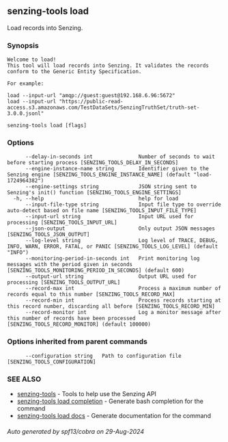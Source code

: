 ## senzing-tools load

Load records into Senzing.

### Synopsis


    Welcome to load!
    This tool will load records into Senzing. It validates the records conform to the Generic Entity Specification.

    For example:

    load --input-url "amqp://guest:guest@192.168.6.96:5672"
    load --input-url "https://public-read-access.s3.amazonaws.com/TestDataSets/SenzingTruthSet/truth-set-3.0.0.jsonl"
    

```
senzing-tools load [flags]
```

### Options

```
      --delay-in-seconds int               Number of seconds to wait before starting process [SENZING_TOOLS_DELAY_IN_SECONDS]
      --engine-instance-name string        Identifier given to the Senzing engine [SENZING_TOOLS_ENGINE_INSTANCE_NAME] (default "load-1724964382")
      --engine-settings string             JSON string sent to Senzing's init() function [SENZING_TOOLS_ENGINE_SETTINGS]
  -h, --help                               help for load
      --input-file-type string             Input file type to override auto-detect based on file name [SENZING_TOOLS_INPUT_FILE_TYPE]
      --input-url string                   Input URL used for processing [SENZING_TOOLS_INPUT_URL]
      --json-output                        Only output JSON messages  [SENZING_TOOLS_JSON_OUTPUT]
      --log-level string                   Log level of TRACE, DEBUG, INFO, WARN, ERROR, FATAL, or PANIC [SENZING_TOOLS_LOG_LEVEL] (default "INFO")
      --monitoring-period-in-seconds int   Print monitoring log messages with the period given in seconds [SENZING_TOOLS_MONITORING_PERIOD_IN_SECONDS] (default 600)
      --output-url string                  Output URL used for processing [SENZING_TOOLS_OUTPUT_URL]
      --record-max int                     Process a maximum number of records equal to this number [SENZING_TOOLS_RECORD_MAX]
      --record-min int                     Process records starting at this record number, discarding all before [SENZING_TOOLS_RECORD_MIN]
      --record-monitor int                 Log a monitor message after this number of records have been processed [SENZING_TOOLS_RECORD_MONITOR] (default 100000)
```

### Options inherited from parent commands

```
      --configuration string   Path to configuration file [SENZING_TOOLS_CONFIGURATION]
```

### SEE ALSO

* [senzing-tools](senzing-tools.md)	 - Tools to help use the Senzing API
* [senzing-tools load completion](senzing-tools_load_completion.md)	 - Generate bash completion for the command
* [senzing-tools load docs](senzing-tools_load_docs.md)	 - Generate documentation for the command

###### Auto generated by spf13/cobra on 29-Aug-2024
